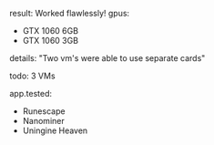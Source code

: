 result: Worked flawlessly!
gpus:
- GTX 1060 6GB
- GTX 1060 3GB

details:
"Two vm's were able to use separate cards"

todo: 3 VMs


app.tested:
- Runescape
- Nanominer
- Uningine Heaven
